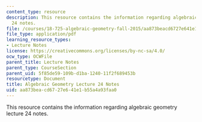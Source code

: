 ```yaml
---
content_type: resource
description: This resource contains the information regarding algebraic geometry lecture
  24 notes.
file: /courses/18-725-algebraic-geometry-fall-2015/aa873beacd6727e641e1b55a4a93faa0_MIT18_725F15_lec24.pdf
file_type: application/pdf
learning_resource_types:
- Lecture Notes
license: https://creativecommons.org/licenses/by-nc-sa/4.0/
ocw_type: OCWFile
parent_title: Lecture Notes
parent_type: CourseSection
parent_uid: 5f85de59-109b-d1ba-1240-11f2f689453b
resourcetype: Document
title: Algebraic Geometry Lecture 24 Notes
uid: aa873bea-cd67-27e6-41e1-b55a4a93faa0
---
```

This resource contains the information regarding algebraic geometry lecture 24 notes.